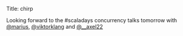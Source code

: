 Title: chirp

Looking forward to the #scaladays concurrency talks tomorrow with <a href="http://twitter.com/marius">@marius</a>, <a href="http://twitter.com/viktorklang">@viktorklang</a> and <a href="http://twitter.com/__axel22">@__axel22</a>
